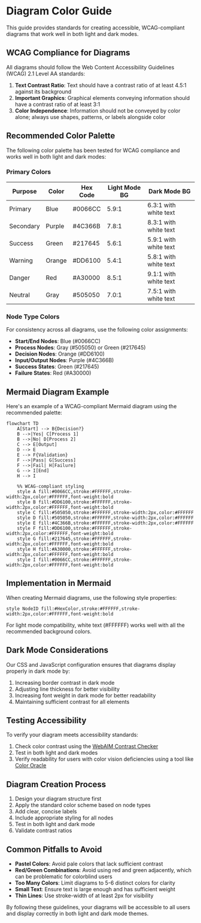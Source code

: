 # Diagram Color Guide

This guide provides standards for creating accessible, WCAG-compliant diagrams that work well in both light and dark modes.

## WCAG Compliance for Diagrams

All diagrams should follow the Web Content Accessibility Guidelines (WCAG) 2.1 Level AA standards:

1. **Text Contrast Ratio**: Text should have a contrast ratio of at least 4.5:1 against its background
2. **Important Graphics**: Graphical elements conveying information should have a contrast ratio of at least 3:1
3. **Color Independence**: Information should not be conveyed by color alone; always use shapes, patterns, or labels alongside color

## Recommended Color Palette

The following color palette has been tested for WCAG compliance and works well in both light and dark modes:

### Primary Colors

| Purpose | Color | Hex Code | Light Mode BG | Dark Mode BG |
|---------|-------|----------|---------------|--------------|
| Primary | Blue | #0066CC | 5.9:1 | 6.3:1 with white text |
| Secondary | Purple | #4C366B | 7.8:1 | 8.3:1 with white text |
| Success | Green | #217645 | 5.6:1 | 5.9:1 with white text |
| Warning | Orange | #DD6100 | 5.4:1 | 5.8:1 with white text |
| Danger | Red | #A30000 | 8.5:1 | 9.1:1 with white text |
| Neutral | Gray | #505050 | 7.0:1 | 7.5:1 with white text |

### Node Type Colors

For consistency across all diagrams, use the following color assignments:

- **Start/End Nodes**: Blue (#0066CC)
- **Process Nodes**: Gray (#505050) or Green (#217645)
- **Decision Nodes**: Orange (#DD6100)
- **Input/Output Nodes**: Purple (#4C366B)
- **Success States**: Green (#217645)
- **Failure States**: Red (#A30000)

## Mermaid Diagram Example

Here's an example of a WCAG-compliant Mermaid diagram using the recommended palette:

```mermaid
flowchart TD
    A[Start] --> B{Decision?}
    B -->|Yes| C[Process 1]
    B -->|No| D[Process 2]
    C --> E[Output]
    D --> E
    E --> F{Validation}
    F -->|Pass| G[Success]
    F -->|Fail| H[Failure]
    G --> I[End]
    H --> I
    
    %% WCAG-compliant styling
    style A fill:#0066CC,stroke:#FFFFFF,stroke-width:2px,color:#FFFFFF,font-weight:bold
    style B fill:#DD6100,stroke:#FFFFFF,stroke-width:2px,color:#FFFFFF,font-weight:bold
    style C fill:#505050,stroke:#FFFFFF,stroke-width:2px,color:#FFFFFF
    style D fill:#505050,stroke:#FFFFFF,stroke-width:2px,color:#FFFFFF
    style E fill:#4C366B,stroke:#FFFFFF,stroke-width:2px,color:#FFFFFF
    style F fill:#DD6100,stroke:#FFFFFF,stroke-width:2px,color:#FFFFFF,font-weight:bold
    style G fill:#217645,stroke:#FFFFFF,stroke-width:2px,color:#FFFFFF,font-weight:bold
    style H fill:#A30000,stroke:#FFFFFF,stroke-width:2px,color:#FFFFFF,font-weight:bold
    style I fill:#0066CC,stroke:#FFFFFF,stroke-width:2px,color:#FFFFFF,font-weight:bold
```

## Implementation in Mermaid

When creating Mermaid diagrams, use the following style properties:

```
style NodeID fill:#HexColor,stroke:#FFFFFF,stroke-width:2px,color:#FFFFFF,font-weight:bold
```

For light mode compatibility, white text (#FFFFFF) works well with all the recommended background colors.

## Dark Mode Considerations

Our CSS and JavaScript configuration ensures that diagrams display properly in dark mode by:

1. Increasing border contrast in dark mode
2. Adjusting line thickness for better visibility
3. Increasing font weight in dark mode for better readability
4. Maintaining sufficient contrast for all elements

## Testing Accessibility

To verify your diagram meets accessibility standards:

1. Check color contrast using the [WebAIM Contrast Checker](https://webaim.org/resources/contrastchecker/)
2. Test in both light and dark modes
3. Verify readability for users with color vision deficiencies using a tool like [Color Oracle](https://colororacle.org/)

## Diagram Creation Process

1. Design your diagram structure first
2. Apply the standard color scheme based on node types
3. Add clear, concise labels
4. Include appropriate styling for all nodes
5. Test in both light and dark mode
6. Validate contrast ratios

## Common Pitfalls to Avoid

- **Pastel Colors**: Avoid pale colors that lack sufficient contrast
- **Red/Green Combinations**: Avoid using red and green adjacently, which can be problematic for colorblind users
- **Too Many Colors**: Limit diagrams to 5-6 distinct colors for clarity
- **Small Text**: Ensure text is large enough and has sufficient weight
- **Thin Lines**: Use stroke-width of at least 2px for visibility

By following these guidelines, your diagrams will be accessible to all users and display correctly in both light and dark mode themes.